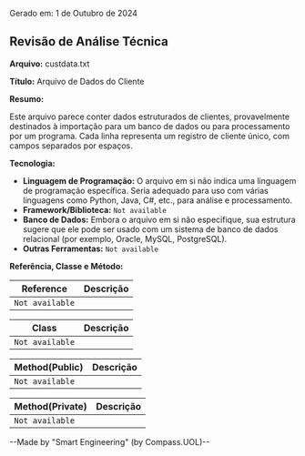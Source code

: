 Gerado em: 1 de Outubro de 2024

## Revisão de Análise Técnica

**Arquivo:**  custdata.txt

**Título:**  Arquivo de Dados do Cliente 

**Resumo:** 

Este arquivo parece conter dados estruturados de clientes, provavelmente destinados à importação para um banco de dados ou para processamento por um programa. Cada linha representa um registro de cliente único, com campos separados por espaços. 

**Tecnologia:**

* **Linguagem de Programação:**  O arquivo em si não indica uma linguagem de programação específica. Seria adequado para uso com várias linguagens como Python, Java, C#, etc., para análise e processamento. 
* **Framework/Biblioteca:**  `Not available`
* **Banco de Dados:**  Embora o arquivo em si não especifique, sua estrutura sugere que ele pode ser usado com um sistema de banco de dados relacional (por exemplo, Oracle, MySQL, PostgreSQL).
* **Outras Ferramentas:** `Not available`

**Referência, Classe e Método:**

| Reference | Descrição |
|---|---|
| `Not available` |  |

| Class | Descrição |
|---|---|
| `Not available` |  |

| Method(Public) | Descrição |
|---|---|
| `Not available` |  |

| Method(Private) | Descrição |
|---|---|
| `Not available` |  |

--Made by "Smart Engineering" (by Compass.UOL)--
